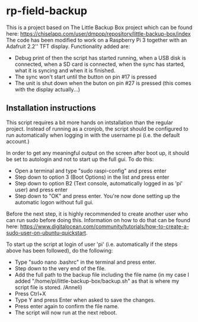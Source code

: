 # rp-field-backup
This is a project based on The Little Backup Box project which can be found here: https://chiselapp.com/user/dmpop/repository/little-backup-box/index
The code has been modified to work on a Raspberry Pi 3 together with an Adafruit 2.2'' TFT display.
Functionality added are:
* Debug print of then the script has started running, when a USB disk is connected, when a SD card is connected, when the sync has started, what it is syncing and when it is finished.
* The sync won't start until the button on pin #17 is pressed
* The unit is shut down when the buton on pin #27 is pressed (this comes with the display actually...)


Installation instructions
--------------------------
 This script requires a bit more hands on intstallation than the regular project. Instead of running as a cronjob, the script should be configured to run automatically when logging in with the username pi (i.e. the default account.)

In order to get any meaningful output on the screen after boot up, it should be set to autologin and not to start up the full gui. To do this:
* Open a terminal and type "sudo raspi-config" and press enter
* Step down to option 3 (Boot Options) in the list and press enter
* Step down to option B2 (Text console, automatically logged in as 'pi' user) and press enter
* Step down to "OK" and press enter. You're now done setting up the automatic logon without full gui.

Before the next step, it is highly recommended to create another user who can run sudo before doing this. Information on how to do that can be found here: https://www.digitalocean.com/community/tutorials/how-to-create-a-sudo-user-on-ubuntu-quickstart.

To start up the script at login of user 'pi' (i.e. automatically if the steps above has been followed), do the following:
* Type "sudo nano .bashrc" in the terminal and press enter.
* Step down to the very end of the file.
* Add the full path to the backup file including the file name (in my case I added "/home/pi/little-backup-box/backup.sh" as that is where my script file is stored. /Anneli)
* Press Ctrl+X
* Type Y and press Enter when asked to save the changes.
* Press enter again to confirm the file name.
* The script will now run at the next reboot.

